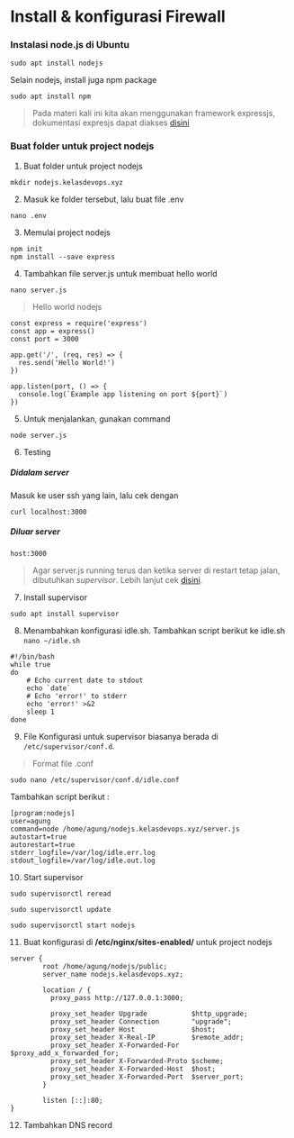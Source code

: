 # Install & konfigurasi Firewall

### Instalasi node.js di Ubuntu
```
sudo apt install nodejs
```

Selain nodejs, install juga npm package
```
sudo apt install npm
```


> Pada materi kali ini kita akan menggunakan framework expressjs, dokumentasi expresjs dapat diakses [disini](https://expressjs.com/)


### Buat folder untuk project nodejs
1. Buat folder untuk project nodejs
```
mkdir nodejs.kelasdevops.xyz
```
2. Masuk ke folder tersebut, lalu buat file .env
```
nano .env
```
3. Memulai project nodejs
```
npm init
npm install --save express
```
4. Tambahkan file server.js untuk membuat hello world
```
nano server.js
```

> Hello world nodejs
```
const express = require('express')
const app = express()
const port = 3000

app.get('/', (req, res) => {
  res.send('Hello World!')
})

app.listen(port, () => {
  console.log(`Example app listening on port ${port}`)
})
```

5. Untuk menjalankan, gunakan command
```
node server.js
```

6. Testing
##### Didalam server
Masuk ke user ssh yang lain, lalu cek dengan
```
curl localhost:3000
```

##### Diluar server
```
host:3000
```

> Agar server.js running terus dan ketika server di restart tetap jalan, dibutuhkan *supervisor*. Lebih lanjut cek [disini](https://www.digitalocean.com/community/tutorials/how-to-install-and-manage-supervisor-on-ubuntu-and-debian-vps).

7. Install supervisor
```
sudo apt install supervisor
```

8. Menambahkan konfigurasi idle.sh. Tambahkan script berikut ke idle.sh  `nano ~/idle.sh`
```
#!/bin/bash
while true
do 
	# Echo current date to stdout
	echo `date`
	# Echo 'error!' to stderr
	echo 'error!' >&2
	sleep 1
done
```

9. File Konfigurasi untuk supervisor biasanya berada di `/etc/supervisor/conf.d`. 
> Format file .conf
```
sudo nano /etc/supervisor/conf.d/idle.conf
```
Tambahkan script berikut :
```
[program:nodejs]
user=agung
command=node /home/agung/nodejs.kelasdevops.xyz/server.js
autostart=true
autorestart=true
stderr_logfile=/var/log/idle.err.log
stdout_logfile=/var/log/idle.out.log
```

10. Start supervisor
```
sudo supervisorctl reread
```
```
sudo supervisorctl update
```
```
sudo supervisorctl start nodejs
```

11. Buat konfigurasi di **/etc/nginx/sites-enabled/** untuk project nodejs
```
server {
        root /home/agung/nodejs/public;
        server_name nodejs.kelasdevops.xyz;

        location / {
          proxy_pass http://127.0.0.1:3000;

          proxy_set_header Upgrade           $http_upgrade;
          proxy_set_header Connection        "upgrade";
          proxy_set_header Host              $host;
          proxy_set_header X-Real-IP         $remote_addr;
          proxy_set_header X-Forwarded-For   $proxy_add_x_forwarded_for;
          proxy_set_header X-Forwarded-Proto $scheme;
          proxy_set_header X-Forwarded-Host  $host;
          proxy_set_header X-Forwarded-Port  $server_port;
        }

        listen [::]:80;
}
```

12. Tambahkan DNS record  

